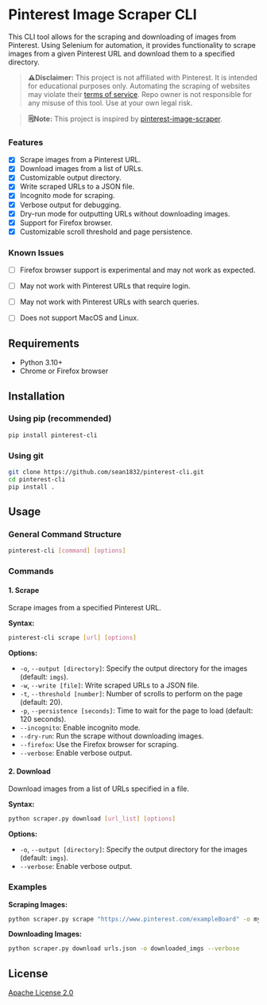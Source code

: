 # Pinterest Image Scraper CLI

This CLI tool allows for the scraping and downloading of images from Pinterest. Using Selenium for automation, it provides functionality to scrape images from a given Pinterest URL and download them to a specified directory. 

> **⚠️Disclaimer:**
>This project is not affiliated with Pinterest. It is intended for educational purposes only. Automating the scraping of websites may violate their [terms of service](https://developers.pinterest.com/terms/). Repo owner is not responsible for any misuse of this tool. Use at your own legal risk.

> **🗒️Note:**
> This project is inspired by [pinterest-image-scraper](https://github.com/xjdeng/pinterest-image-scraper).

### Features
- [x] Scrape images from a Pinterest URL.
- [x] Download images from a list of URLs.
- [x] Customizable output directory.
- [x] Write scraped URLs to a JSON file.
- [x] Incognito mode for scraping.
- [x] Verbose output for debugging.
- [x] Dry-run mode for outputting URLs without downloading images.
- [x] Support for Firefox browser.
- [x] Customizable scroll threshold and page persistence.

### Known Issues
- [ ] Firefox browser support is experimental and may not work as expected.
- [ ] May not work with Pinterest URLs that require login.
- [ ] May not work with Pinterest URLs with search queries.
- [ ] Does not support MacOS and Linux.


## Requirements
- Python 3.10+
- Chrome or Firefox browser

## Installation

### Using pip (recommended)
```bash
pip install pinterest-cli
```

### Using git
```bash
git clone https://github.com/sean1832/pinterest-cli.git
cd pinterest-cli
pip install .
```

## Usage

### General Command Structure
```bash
pinterest-cli [command] [options]
```

### Commands

#### 1. Scrape
Scrape images from a specified Pinterest URL.

**Syntax:**
```bash
pinterest-cli scrape [url] [options]
```

**Options:**
- `-o`, `--output [directory]`: Specify the output directory for the images (default: `imgs`).
- `-w`, `--write [file]`: Write scraped URLs to a JSON file.
- `-t`, `--threshold [number]`: Number of scrolls to perform on the page (default: 20).
- `-p`, `--persistence [seconds]`: Time to wait for the page to load (default: 120 seconds).
- `--incognito`: Enable incognito mode.
- `--dry-run`: Run the scrape without downloading images.
- `--firefox`: Use the Firefox browser for scraping.
- `--verbose`: Enable verbose output.

#### 2. Download
Download images from a list of URLs specified in a file.

**Syntax:**
```bash
python scraper.py download [url_list] [options]
```

**Options:**
- `-o`, `--output [directory]`: Specify the output directory for the images (default: `imgs`).
- `--verbose`: Enable verbose output.

### Examples

**Scraping Images:**
```bash
python scraper.py scrape "https://www.pinterest.com/exampleBoard" -o myimages -t 30 --verbose
```

**Downloading Images:**
```bash
python scraper.py download urls.json -o downloaded_imgs --verbose
```

## License
[Apache License 2.0](LICENSE)


